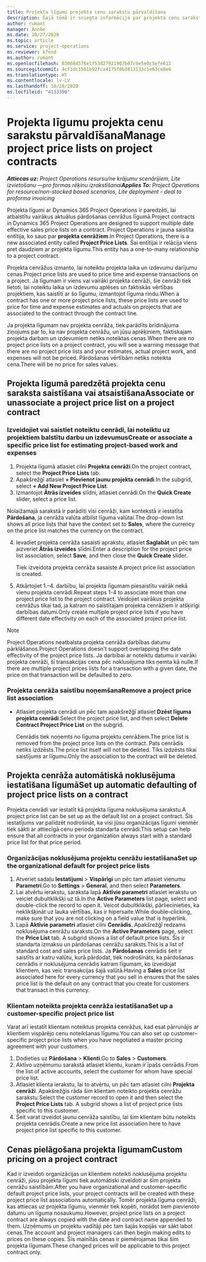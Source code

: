 ```yaml
---
title: Projekta līgumu projekta cenu sarakstu pārvaldīšana
description: Šajā tēmā ir sniegta informācija par projekta cenu sarakstu pārvaldību projekta līgumos.
author: rumant
manager: Annbe
ms.date: 10/27/2020
ms.topic: article
ms.service: project-operations
ms.reviewer: kfend
ms.author: rumant
ms.openlocfilehash: 030684576e1f53d27921907b07c9e5e0c5efe612
ms.sourcegitcommit: 4cf1dc1561b92fca4175f0b3813133c5e63ce8e6
ms.translationtype: HT
ms.contentlocale: lv-LV
ms.lasthandoff: 10/28/2020
ms.locfileid: "4133390"
---
```

# <a name="manage-project-price-lists-on-project-contracts"></a><span data-ttu-id="a8b41-103">Projekta līgumu projekta cenu sarakstu pārvaldīšana</span><span class="sxs-lookup"><span data-stu-id="a8b41-103">Manage project price lists on project contracts</span></span>

<span data-ttu-id="a8b41-104">_**Attiecas uz:** Project Operations resursu/ne krājumu scenārijiem, Lite izvietošanu —pro formas rēķinu izrakstīšanai_</span><span class="sxs-lookup"><span data-stu-id="a8b41-104">_**Applies To:** Project Operations for resource/non-stocked based scenarios, Lite deployment - deal to proforma invoicing_</span></span>

<span data-ttu-id="a8b41-105">Projekta līgumi ar Dynamics 365 Project Operations ir paredzēti, lai atbalstītu vairākus aktuālus pārdošanas cenrāžus līgumā.</span><span class="sxs-lookup"><span data-stu-id="a8b41-105">Project contracts in Dynamics 365 Project Operations are designed to support multiple date effective sales price lists on a contract.</span></span> <span data-ttu-id="a8b41-106">Project Operations ir jauna saistīta entītija, ko sauc par **projekta cenrāžiem**.</span><span class="sxs-lookup"><span data-stu-id="a8b41-106">In Project Operations, there is a new associated entity called **Project Price Lists**.</span></span> <span data-ttu-id="a8b41-107">Šai entītijai ir relācija viens pret daudziem ar projekta līgumu.</span><span class="sxs-lookup"><span data-stu-id="a8b41-107">This entity has a one-to-many relationship to a project contract.</span></span>

<span data-ttu-id="a8b41-108">Projekta cenrāžus izmanto, lai noteiktu projekta laika un izdevumu darījumu cenas.</span><span class="sxs-lookup"><span data-stu-id="a8b41-108">Project price lists are used to price time and expense transactions on a project.</span></span> <span data-ttu-id="a8b41-109">Ja līgumam ir viens vai vairāki projekta cenrāži, šie cenrāži tiek lietoti, lai noteiktu laika un izdevumu aplēses un faktiskās vērtības projektiem, kas saistīti ar šo līgumu, izmantojot līguma rindu.</span><span class="sxs-lookup"><span data-stu-id="a8b41-109">When a contract has one or more project price lists, these price lists are used to price for time and expense estimates and actuals on projects that are associated to the contract through the contract line.</span></span>

<span data-ttu-id="a8b41-110">Ja projekta līgumam nav projekta cenrāža, tiek parādīts brīdinājuma ziņojums par to, ka nav projekta cenrāžu, un jūsu aprēķiniem, faktiskajam projekta darbam un izdevumiem netiks noteiktas cenas.</span><span class="sxs-lookup"><span data-stu-id="a8b41-110">When there are no project price lists on a project contract, you will see a warning message that there are no project price lists and your estimates, actual project work, and expenses will not be priced.</span></span> <span data-ttu-id="a8b41-111">Pārdošanas vērtībām netiks noteikta cena.</span><span class="sxs-lookup"><span data-stu-id="a8b41-111">There will be no price for sales values.</span></span>

## <a name="associate-or-unassociate-a-project-price-list-on-a-project-contract"></a><span data-ttu-id="a8b41-112">Projekta līgumā paredzētā projekta cenu saraksta saistīšana vai atsaistīšana</span><span class="sxs-lookup"><span data-stu-id="a8b41-112">Associate or unassociate a project price list on a project contract</span></span>

### <a name="create-or-associate-a-specific-price-list-for-estimating-project-based-work-and-expenses"></a><span data-ttu-id="a8b41-113">Izveidojiet vai saistiet noteiktu cenrādi, lai noteiktu uz projektiem balstītu darbu un izdevumus</span><span class="sxs-lookup"><span data-stu-id="a8b41-113">Create or associate a specific price list for estimating project-based work and expenses</span></span>

1. <span data-ttu-id="a8b41-114">Projekta līgumā atlasiet cilni **Projekta cenrāži**.</span><span class="sxs-lookup"><span data-stu-id="a8b41-114">On the project contract, select the **Project Price Lists** tab.</span></span>
2. <span data-ttu-id="a8b41-115">Apakšrežģī atlasiet **+ Pievienot jaunu projekta cenrādi**.</span><span class="sxs-lookup"><span data-stu-id="a8b41-115">In the subgrid, select **+ Add New Project Price List**.</span></span>
3. <span data-ttu-id="a8b41-116">Izmantojot **Ātrās izveides** slīdni, atlasiet cenrādi.</span><span class="sxs-lookup"><span data-stu-id="a8b41-116">On the **Quick Create** slider, select a price list.</span></span> 

  <span data-ttu-id="a8b41-117">Nolaižamajā sarakstā ir parādīti visi cenrāži, kam kontekstā ir iestatīta **Pārdošana**, ja cenrāža valūta atbilst līguma valūtai.</span><span class="sxs-lookup"><span data-stu-id="a8b41-117">The drop-down list shows all price lists that have the context set to **Sales**, where the currency on the price list matches the currency on the contract.</span></span>
  
4. <span data-ttu-id="a8b41-118">Ievadiet projekta cenrāža sasaisti aprakstu, atlasiet **Saglabāt** un pēc tam aizveriet **Ātrās izveides** slīdni.</span><span class="sxs-lookup"><span data-stu-id="a8b41-118">Enter a description for the project price list association, select **Save**, and then close the **Quick Create** slider.</span></span>

   <span data-ttu-id="a8b41-119">Tiek izveidota projekta cenrāža sasaiste.</span><span class="sxs-lookup"><span data-stu-id="a8b41-119">A project price list association is created.</span></span>
   
5. <span data-ttu-id="a8b41-120">Atkārtojiet 1.–4. darbību, lai projekta līgumam piesaistītu vairāk nekā vienu projekta cenrādi.</span><span class="sxs-lookup"><span data-stu-id="a8b41-120">Repeat steps 1-4 to associate more than one project price list to the project contract.</span></span> <span data-ttu-id="a8b41-121">Veidojiet vairākus projekta cenrāžus tikai tad, ja katram no saistītajam projekta cenrāžiem ir atšķirīgi darbības datumi.</span><span class="sxs-lookup"><span data-stu-id="a8b41-121">Only create multiple project price lists if you have different date effectivity on each of the associated project price list.</span></span>

> [!NOTE]
> <span data-ttu-id="a8b41-122">Project Operations neatbalsta projekta cenrāža darbības datumu pārklāšanos.</span><span class="sxs-lookup"><span data-stu-id="a8b41-122">Project Operations doesn't support overlapping the date effectivity of the project price lists.</span></span> <span data-ttu-id="a8b41-123">Ja darbībai ar noteiktu datumu ir vairāki projekta cenrāži, šī transakcijas cena pēc noklusējuma tiks ņemta kā nulle.</span><span class="sxs-lookup"><span data-stu-id="a8b41-123">If there are multiple project prices lists for a transaction with a given date, the price on that transaction will be defaulted to zero.</span></span>

### <a name="remove-a-project-price-list-association"></a><span data-ttu-id="a8b41-124">Projekta cenrāža saistību noņemšana</span><span class="sxs-lookup"><span data-stu-id="a8b41-124">Remove a project price list association</span></span>

- <span data-ttu-id="a8b41-125">Atlasiet projekta cenrādi un pēc tam apakšrežģī atlasiet **Dzēst līguma projekta cenrādi**.</span><span class="sxs-lookup"><span data-stu-id="a8b41-125">Select the project price list, and then select **Delete Contract Project Price List** on the subgrid.</span></span> 

  <span data-ttu-id="a8b41-126">Cenrādis tiek noņemts no līguma projektu cenrāžiem.</span><span class="sxs-lookup"><span data-stu-id="a8b41-126">The price list is removed from the project price lists on the contract.</span></span> <span data-ttu-id="a8b41-127">Pats cenrādis netiks izdzēsts.</span><span class="sxs-lookup"><span data-stu-id="a8b41-127">The price list itself will not be deleted.</span></span> <span data-ttu-id="a8b41-128">Tiks izdzēsts tikai saistījums ar līgumu.</span><span class="sxs-lookup"><span data-stu-id="a8b41-128">Only the association to the contract will be deleted.</span></span>

## <a name="set-up-automatic-defaulting-of-project-price-lists-on-a-contract"></a><span data-ttu-id="a8b41-129">Projekta cenrāža automātiskā noklusējuma iestatīšana līgumā</span><span class="sxs-lookup"><span data-stu-id="a8b41-129">Set up automatic defaulting of project price lists on a contract</span></span>

<span data-ttu-id="a8b41-130">Projekta cenrādi var iestatīt kā projekta līguma noklusējuma sarakstu.</span><span class="sxs-lookup"><span data-stu-id="a8b41-130">A project price list can be set up as the default list on a project contract.</span></span> <span data-ttu-id="a8b41-131">Šis iestatījums var palīdzēt nodrošināt, ka visi jūsu organizācijas līgumi vienmēr tiek sākti ar attiecīgā cenu perioda standarta cenrādi.</span><span class="sxs-lookup"><span data-stu-id="a8b41-131">This setup can help ensure that all contracts in your organization always start with a standard price list for that price period.</span></span>

### <a name="set-up-the-organizational-default-for-project-price-lists"></a><span data-ttu-id="a8b41-132">Organizācijas noklusējuma projektu cenrāžu iestatīšana</span><span class="sxs-lookup"><span data-stu-id="a8b41-132">Set up the organizational default for project price lists</span></span>

1. <span data-ttu-id="a8b41-133">Atveriet sadaļu **Iestatījumi** > **Vispārīgi** un pēc tam atlasiet vienumu **Parametri**.</span><span class="sxs-lookup"><span data-stu-id="a8b41-133">Go to **Settings** > **General**, and then select **Parameters**.</span></span>
2. <span data-ttu-id="a8b41-134">Lai atvērtu ierakstu, saraksta lapā **Aktīvie parametri** atlasiet ierakstu un veiciet dubultklikšķi uz tā.</span><span class="sxs-lookup"><span data-stu-id="a8b41-134">In the **Active Parameters** list page, select and double-click the record to open it.</span></span> <span data-ttu-id="a8b41-135">Veicot dubultklikšķi, pārliecinieties, ka neklikšķināt uz lauka vērtības, kas ir hipersaite.</span><span class="sxs-lookup"><span data-stu-id="a8b41-135">While double–clicking, make sure that you are not clicking on a field value that is hyperlink.</span></span> 
3. <span data-ttu-id="a8b41-136">Lapā **Aktīvie parametri** atlasiet cilni **Cenrādis**. Apakšrežģī redzams noklusējuma cenrāžu saraksts.</span><span class="sxs-lookup"><span data-stu-id="a8b41-136">On the **Active Parameters** page, select the **Price List** tab. A subgrid shows a list of default price lists.</span></span> <span data-ttu-id="a8b41-137">Šis ir standarta izmaksu un pārdošanas cenrāžu saraksts.</span><span class="sxs-lookup"><span data-stu-id="a8b41-137">This is a list of standard cost and sales price lists.</span></span> <span data-ttu-id="a8b41-138">Ja **Pārdošanas** cenrādis šeit ir saistīts ar katru valūtu, kurā pārdodat, tiek nodrošināts, ka pārdošanas cenrādis ir noklusējuma cenrādis katram līgumam, ko izveidojat klientiem, kas veic transakcijas šajā valūtā.</span><span class="sxs-lookup"><span data-stu-id="a8b41-138">Having a **Sales** price list associated here for every currency that you sell in ensures that the sales price list is the default on any contract that you create for customers that transact in this currency.</span></span>

### <a name="set-up-a-customer-specific-project-price-list"></a><span data-ttu-id="a8b41-139">Klientam noteikta projekta cenrāža iestatīšana</span><span class="sxs-lookup"><span data-stu-id="a8b41-139">Set up a customer-specific project price list</span></span>

<span data-ttu-id="a8b41-140">Varat arī iestatīt klientam noteiktus projekta cenrāžus, kad esat pārrunājis ar klientiem vispārējo cenu noteikšanas līgumu.</span><span class="sxs-lookup"><span data-stu-id="a8b41-140">You can also set up customer–specific project price lists when you have negotiated a master pricing agreement with your customers.</span></span>

1. <span data-ttu-id="a8b41-141">Dodieties uz **Pārdošana** > **Klienti**.</span><span class="sxs-lookup"><span data-stu-id="a8b41-141">Go to **Sales** > **Customers**.</span></span>
2. <span data-ttu-id="a8b41-142">Aktīvo uzņēmumu sarakstā atlasiet klientu, kuram ir īpašs cenrādis.</span><span class="sxs-lookup"><span data-stu-id="a8b41-142">From the list of active accounts, select the customer for whom have special price list.</span></span>
3. <span data-ttu-id="a8b41-143">Atlasiet klienta ierakstu, lai to atvērtu, un pēc tam atlasiet cilni **Projekta cenrāži**. Apakšrežģis rāda šim klientam noteikto projekta cenrāžu sarakstu.</span><span class="sxs-lookup"><span data-stu-id="a8b41-143">Select the customer record to open it and then select the **Project Price Lists** tab. A subgrid shows a list of project price lists specific to this customer.</span></span> 
4. <span data-ttu-id="a8b41-144">Šeit varat izveidot jaunu cenrāža saistību, lai šim klientam būtu noteikts projekta cenrādis.</span><span class="sxs-lookup"><span data-stu-id="a8b41-144">Create a new price list association here to have project price list specific to this customer.</span></span>

## <a name="custom-pricing-on-a-project-contract"></a><span data-ttu-id="a8b41-145">Cenas pielāgošana projekta līgumam</span><span class="sxs-lookup"><span data-stu-id="a8b41-145">Custom pricing on a project contract</span></span>

<span data-ttu-id="a8b41-146">Kad ir izveidoti organizācijas un klientiem noteikti noklusējuma projektu cenrāži, jūsu projekta līgumi tiek automātiski izveidoti ar šīm projekta cenrāžu saistībām.</span><span class="sxs-lookup"><span data-stu-id="a8b41-146">After you have organizational and customer-specific default project price lists, your project contracts will be created with these project price list associations automatically.</span></span> <span data-ttu-id="a8b41-147">Tomēr projekta līguma cenrāži, kas attiecas uz projekta līgumu, vienmēr tiek kopēti, norādot tiem pievienoto datumu un līguma nosaukumu.</span><span class="sxs-lookup"><span data-stu-id="a8b41-147">However, project price lists on a project contract are always copied with the date and contract name appended to them.</span></span> <span data-ttu-id="a8b41-148">Uzņēmums un projektu vadītāji pēc tam šajās kopijās var sākt labot cenas.</span><span class="sxs-lookup"><span data-stu-id="a8b41-148">The account and project managers can then begin making edits to prices on these copies.</span></span> <span data-ttu-id="a8b41-149">Šīs mainītās cenas ir piemērojamas tikai šim projekta līgumam.</span><span class="sxs-lookup"><span data-stu-id="a8b41-149">These changed prices will be applicable to this project contract only.</span></span>
